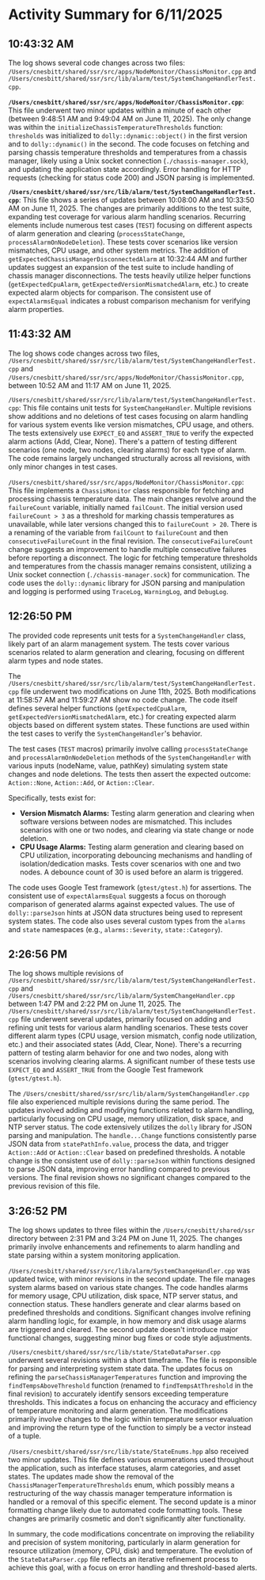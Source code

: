 # Activity Summary for 6/11/2025

## 10:43:32 AM
The log shows several code changes across two files: `/Users/cnesbitt/shared/ssr/src/apps/NodeMonitor/ChassisMonitor.cpp` and `/Users/cnesbitt/shared/ssr/src/lib/alarm/test/SystemChangeHandlerTest.cpp`.

**`/Users/cnesbitt/shared/ssr/src/apps/NodeMonitor/ChassisMonitor.cpp`**: This file underwent two minor updates within a minute of each other (between 9:48:51 AM and 9:49:04 AM on June 11, 2025). The only change was within the `initializeChassisTemperatureThresholds` function: `thresholds` was initialized to `dolly::dynamic::object()` in the first version and to `dolly::dynamic()` in the second.  The code focuses on fetching and parsing chassis temperature thresholds and temperatures from a chassis manager, likely using a Unix socket connection (`./chassis-manager.sock`), and updating the application state accordingly. Error handling for HTTP requests (checking for status code 200) and JSON parsing is implemented.


**`/Users/cnesbitt/shared/ssr/src/lib/alarm/test/SystemChangeHandlerTest.cpp`**: This file shows a series of updates between 10:08:00 AM and 10:33:50 AM on June 11, 2025.  The changes are primarily additions to the test suite, expanding test coverage for various alarm handling scenarios.  Recurring elements include numerous test cases (`TEST`) focusing on different aspects of alarm generation and clearing (`processStateChange`, `processAlarmOnNodeDeletion`).  These tests cover scenarios like version mismatches, CPU usage, and other system metrics. The addition of `getExpectedChassisManagerDisconnectedAlarm` at 10:32:44 AM and further updates suggest an expansion of the test suite to include handling of chassis manager disconnections.  The tests heavily utilize helper functions (`getExpectedCpuAlarm`, `getExpectedVersionMismatchedAlarm`, etc.) to create expected alarm objects for comparison. The consistent use of `expectAlarmsEqual` indicates a robust comparison mechanism for verifying alarm properties.


## 11:43:32 AM
The log shows code changes across two files, `/Users/cnesbitt/shared/ssr/src/lib/alarm/test/SystemChangeHandlerTest.cpp` and `/Users/cnesbitt/shared/ssr/src/apps/NodeMonitor/ChassisMonitor.cpp`, between 10:52 AM and 11:17 AM on June 11, 2025.

`/Users/cnesbitt/shared/ssr/src/lib/alarm/test/SystemChangeHandlerTest.cpp`:  This file contains unit tests for `SystemChangeHandler`. Multiple revisions show additions and no deletions of test cases focusing on alarm handling for various system events like version mismatches, CPU usage, and others.  The tests extensively use `EXPECT_EQ` and `ASSERT_TRUE` to verify the expected alarm actions (Add, Clear, None). There's a pattern of testing different scenarios (one node, two nodes, clearing alarms) for each type of alarm.  The code remains largely unchanged structurally across all revisions, with only minor changes in test cases.

`/Users/cnesbitt/shared/ssr/src/apps/NodeMonitor/ChassisMonitor.cpp`: This file implements a `ChassisMonitor` class responsible for fetching and processing chassis temperature data.  The main changes revolve around the `failureCount` variable, initially named `failCount`.  The initial version used `failureCount > 3` as a threshold for marking chassis temperatures as unavailable, while later versions changed this to `failureCount > 20`. There is a renaming of the variable from `failCount` to `failureCount` and then `consecutiveFailureCount` in the final revision.  The  `consecutiveFailureCount` change suggests an improvement to handle multiple consecutive failures before reporting a disconnect.  The logic for fetching temperature thresholds and temperatures from the chassis manager remains consistent, utilizing a Unix socket connection (`./chassis-manager.sock`) for communication.  The code uses the `dolly::dynamic` library for JSON parsing and manipulation and logging is performed using `TraceLog`, `WarningLog`, and `DebugLog`.


## 12:26:50 PM
The provided code represents unit tests for a `SystemChangeHandler` class, likely part of an alarm management system.  The tests cover various scenarios related to alarm generation and clearing, focusing on different alarm types and node states.

The `/Users/cnesbitt/shared/ssr/src/lib/alarm/test/SystemChangeHandlerTest.cpp` file underwent two modifications on June 11th, 2025.  Both modifications at 11:58:57 AM and 11:59:27 AM show no code change.  The code itself defines several helper functions (`getExpectedCpuAlarm`, `getExpectedVersionMismatchedAlarm`, etc.) for creating expected alarm objects based on different system states.  These functions are used within the test cases to verify the `SystemChangeHandler`'s behavior.

The test cases (`TEST` macros) primarily involve calling `processStateChange` and `processAlarmOnNodeDeletion` methods of the `SystemChangeHandler` with various inputs (nodeName, value, pathKey) simulating system state changes and node deletions.  The tests then assert the expected outcome: `Action::None`, `Action::Add`, or `Action::Clear`.

Specifically, tests exist for:

* **Version Mismatch Alarms:**  Testing alarm generation and clearing when software versions between nodes are mismatched.  This includes scenarios with one or two nodes, and clearing via state change or node deletion.
* **CPU Usage Alarms:**  Testing alarm generation and clearing based on CPU utilization, incorporating debouncing mechanisms and handling of isolation/dedication masks.  Tests cover scenarios with one and two nodes.  A debounce count of 30 is used before an alarm is triggered.

The code uses Google Test framework (`gtest/gtest.h`) for assertions.  The consistent use of `expectAlarmsEqual` suggests a focus on thorough comparison of generated alarms against expected values.  The use of `dolly::parseJson` hints at JSON data structures being used to represent system states.  The code also uses several custom types from the `alarms` and `state` namespaces (e.g., `alarms::Severity`, `state::Category`).


## 2:26:56 PM
The log shows multiple revisions of `/Users/cnesbitt/shared/ssr/src/lib/alarm/test/SystemChangeHandlerTest.cpp` and `/Users/cnesbitt/shared/ssr/src/lib/alarm/SystemChangeHandler.cpp` between 1:47 PM and 2:22 PM on June 11, 2025.  The `/Users/cnesbitt/shared/ssr/src/lib/alarm/test/SystemChangeHandlerTest.cpp` file underwent several updates, primarily focused on adding and refining unit tests for various alarm handling scenarios. These tests cover different alarm types (CPU usage, version mismatch, config node utilization, etc.) and their associated states (Add, Clear, None).  There's a recurring pattern of testing alarm behavior for one and two nodes, along with scenarios involving clearing alarms.  A significant number of these tests use `EXPECT_EQ` and `ASSERT_TRUE` from the Google Test framework (`gtest/gtest.h`).

The `/Users/cnesbitt/shared/ssr/src/lib/alarm/SystemChangeHandler.cpp` file also experienced multiple revisions during the same period. The updates involved adding and modifying functions related to alarm handling, particularly focusing on CPU usage, memory utilization, disk space, and NTP server status. The code extensively utilizes the `dolly` library for JSON parsing and manipulation.  The `handle...Change` functions consistently parse JSON data from `statePathInfo.value`, process the data, and trigger `Action::Add` or `Action::Clear` based on predefined thresholds.  A notable change is the consistent use of  `dolly::parseJson`  within functions designed to parse JSON data,  improving error handling compared to previous versions.  The final revision shows no significant changes compared to the previous revision of this file.


## 3:26:52 PM
The log shows updates to three files within the `/Users/cnesbitt/shared/ssr` directory between 2:31 PM and 3:24 PM on June 11, 2025.  The changes primarily involve enhancements and refinements to alarm handling and state parsing within a system monitoring application.

`/Users/cnesbitt/shared/ssr/src/lib/alarm/SystemChangeHandler.cpp` was updated twice, with minor revisions in the second update.  The file manages system alarms based on various state changes.  The code handles alarms for memory usage, CPU utilization, disk space, NTP server status, and connection status.  These handlers generate and clear alarms based on predefined thresholds and conditions.  Significant changes involve refining alarm handling logic, for example, in how memory and disk usage alarms are triggered and cleared.  The second update doesn't introduce major functional changes, suggesting minor bug fixes or code style adjustments.


`/Users/cnesbitt/shared/ssr/src/lib/state/StateDataParser.cpp` underwent several revisions within a short timeframe. The file is responsible for parsing and interpreting system state data.  The updates focus on refining the `parseChassisManagerTemperatures` function and improving the `findTempsAboveThreshold` function (renamed to `findTempsAtThreshold` in the final revision) to accurately identify sensors exceeding temperature thresholds.  This indicates a focus on enhancing the accuracy and efficiency of temperature monitoring and alarm generation. The modifications primarily involve changes to the logic within temperature sensor evaluation and improving the return type of the function to simply be a vector instead of a tuple.

`/Users/cnesbitt/shared/ssr/src/lib/state/StateEnums.hpp` also received two minor updates. This file defines various enumerations used throughout the application, such as interface statuses, alarm categories, and asset states. The updates made show the removal of the `ChassisManagerTemperatureThresholds` enum, which possibly means a restructuring of the way chassis manager temperature information is handled or a removal of this specific element.  The second update is a minor formatting change likely due to automated code formatting tools.  These changes are primarily cosmetic and don't significantly alter functionality.

In summary, the code modifications concentrate on improving the reliability and precision of system monitoring, particularly in alarm generation for resource utilization (memory, CPU, disk) and temperature.  The evolution of the `StateDataParser.cpp` file reflects an iterative refinement process to achieve this goal, with a focus on error handling and threshold-based alerts.
